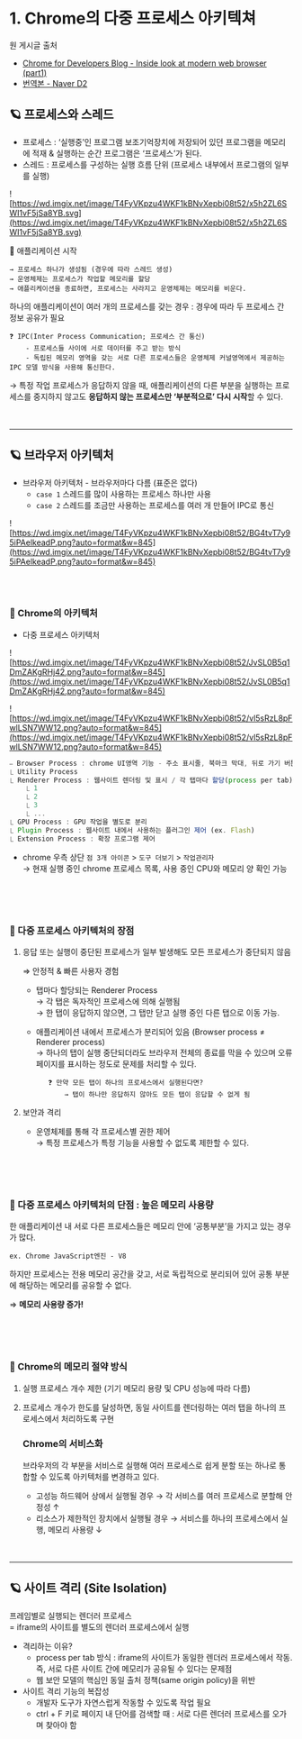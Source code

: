# 1. Chrome의 다중 프로세스 아키텍쳐

원 게시글 출처

- [Chrome for Developers Blog - Inside look at modern web browser (part1)](https://developer.chrome.com/blog/inside-browser-part1/)
- [번역본 - Naver D2](https://d2.naver.com/helloworld/2922312)

## 🪐 프로세스와 스레드

- 프로세스 : ‘실행중’인 프로그램
  보조기억장치에 저장되어 있던 프로그램을 메모리에 적재 & 실행하는 순간 프로그램은 ‘프로세스’가 된다.
- 스레드 : 프로세스를 구성하는 실행 흐름 단위 (프로세스 내부에서 프로그램의 일부를 실행)

![https://wd.imgix.net/image/T4FyVKpzu4WKF1kBNvXepbi08t52/x5h2ZL6SWI1vF5jSa8YB.svg](https://wd.imgix.net/image/T4FyVKpzu4WKF1kBNvXepbi08t52/x5h2ZL6SWI1vF5jSa8YB.svg)

💽 애플리케이션 시작

    → 프로세스 하나가 생성됨 (경우에 따라 스레드 생성)
    → 운영체제는 프로세스가 작업할 메모리를 할당
    → 애플리케이션을 종료하면, 프로세스는 사라지고 운영체제는 메모리를 비운다.

하나의 애플리케이션이 여러 개의 프로세스를 갖는 경우 : 경우에 따라 두 프로세스 간 정보 공유가 필요

    ❓ IPC(Inter Process Communication; 프로세스 간 통신)
        - 프로세스들 사이에 서로 데이터를 주고 받는 방식
        - 독립된 메모리 영역을 갖는 서로 다른 프로세스들은 운영체제 커널영역에서 제공하는 IPC 모델 방식을 사용해 통신한다.

→ 특정 작업 프로세스가 응답하지 않을 때, 애플리케이션의 다른 부분을 실행하는 프로세스를 중지하지 않고도 **응답하지 않는 프로세스만 ‘부분적으로’ 다시 시작**할 수 있다.
<br/>
<br/>
<br/>

---

## 🪐 브라우저 아키텍처

- 브라우저 아키텍처 - 브라우저마다 다름 (표준은 없다)
  - `case 1` 스레드를 많이 사용하는 프로세스 하나만 사용
  - `case 2` 스레드를 조금만 사용하는 프로세스를 여러 개 만들어 IPC로 통신

![https://wd.imgix.net/image/T4FyVKpzu4WKF1kBNvXepbi08t52/BG4tvT7y95iPAelkeadP.png?auto=format&w=845](https://wd.imgix.net/image/T4FyVKpzu4WKF1kBNvXepbi08t52/BG4tvT7y95iPAelkeadP.png?auto=format&w=845)

<br/>
<br/>

### 👾 Chrome의 아키텍처

- 다중 프로세스 아키텍처

![https://wd.imgix.net/image/T4FyVKpzu4WKF1kBNvXepbi08t52/JvSL0B5q1DmZAKgRHj42.png?auto=format&w=845](https://wd.imgix.net/image/T4FyVKpzu4WKF1kBNvXepbi08t52/JvSL0B5q1DmZAKgRHj42.png?auto=format&w=845)

![https://wd.imgix.net/image/T4FyVKpzu4WKF1kBNvXepbi08t52/vl5sRzL8pFwlLSN7WW12.png?auto=format&w=845](https://wd.imgix.net/image/T4FyVKpzu4WKF1kBNvXepbi08t52/vl5sRzL8pFwlLSN7WW12.png?auto=format&w=845)

```jsx
⎯ Browser Process : chrome UI영역 기능 - 주소 표시줄, 북마크 막대, 뒤로 가기 버튼, 앞으로 가기 버튼, 네트워크 요청, 파일 접근 등의 권한이 필요한 부분
⎿ Utility Process
⎿ Renderer Process : 웹사이트 렌더링 및 표시 / 각 탭마다 할당(process per tab)
	⎿ 1
	⎿ 2
	⎿ 3
	⎿ ...
⎿ GPU Process : GPU 작업을 별도로 분리
⎿ Plugin Process : 웹사이트 내에서 사용하는 플러그인 제어 (ex. Flash)
⎿ Extension Process : 확장 프로그램 제어
```

- chrome 우측 상단 `점 3개 아이콘` > `도구 더보기` > `작업관리자`  
   → 현재 실행 중인 chrome 프로세스 목록, 사용 중인 CPU와 메모리 양 확인 가능

<br/>
<br/>
<br/>

### 👾 다중 프로세스 아키텍처의 장점

1.  응답 또는 실행이 중단된 프로세스가 일부 발생해도 모든 프로세스가 중단되지 않음

    ⇒ 안정적 & 빠른 사용자 경험

    - 탭마다 할당되는 Renderer Process  
      → 각 탭은 독자적인 프로세스에 의해 실행됨  
      → 한 탭이 응답하지 않으면, 그 탭만 닫고 실행 중인 다른 탭으로 이동 가능.

    - 애플리케이션 내에서 프로세스가 분리되어 있음 (Browser process ≠ Renderer process)  
      → 하나의 탭이 실행 중단되더라도 브라우저 전체의 종료를 막을 수 있으며 오류 페이지를 표시하는 정도로 문제를 처리할 수 있다.

             ❓ 만약 모든 탭이 하나의 프로세스에서 실행된다면?
                 → 탭이 하나만 응답하지 않아도 모든 탭이 응답할 수 없게 됨

1.  보안과 격리
    - 운영체제를 통해 각 프로세스별 권한 제어  
      → 특정 프로세스가 특정 기능을 사용할 수 없도록 제한할 수 있다.  


<br/>
<br/>
<br/>

### 👾 다중 프로세스 아키텍처의 단점 : 높은 메모리 사용량

한 애플리케이션 내 서로 다른 프로세스들은 메모리 안에 ‘공통부분’을 가지고 있는 경우가 많다.

    ex. Chrome JavaScript엔진 - V8

하지만 프로세스는 전용 메모리 공간을 갖고, 서로 독립적으로 분리되어 있어 공통 부분에 해당하는 메모리를 공유할 수 없다.

⇒ **메모리 사용량 증가!**

<br/>
<br/>
<br/>

### 👾 Chrome의 메모리 절약 방식

1. 실행 프로세스 개수 제한 (기기 메모리 용량 및 CPU 성능에 따라 다름)

2. 프로세스 개수가 한도를 달성하면, 동일 사이트를 렌더링하는 여러 탭을 하나의 프로세스에서 처리하도록 구현

   ### Chrome의 서비스화

   브라우저의 각 부분을 서비스로 실행해 여러 프로세스로 쉽게 분할 또는 하나로 통합할 수 있도록 아키텍처를 변경하고 있다.

   - 고성능 하드웨어 상에서 실행될 경우 → 각 서비스를 여러 프로세스로 분할해 안정성 ↑
   - 리소스가 제한적인 장치에서 실행될 경우 → 서비스를 하나의 프로세스에서 실행, 메모리 사용량 ↓
     <br/>
     <br/>
     <br/>

---

## 🪐 사이트 격리 (Site Isolation)

프레임별로 실행되는 렌더러 프로세스  
= iframe의 사이트를 별도의 렌더러 프로세스에서 실행

- 격리하는 이유?
  - process per tab 방식 : iframe의 사이트가 동일한 렌더러 프로세스에서 작동. 즉, 서로 다른 사이트 간에 메모리가 공유될 수 있다는 문제점
  - 웹 보안 모델의 핵심인 동일 출처 정책(same origin policy)을 위반
- 사이트 격리 기능의 복잡성
  - 개발자 도구가 자연스럽게 작동할 수 있도록 작업 필요
  - ctrl + F 키로 페이지 내 단어를 검색할 때 : 서로 다른 렌더러 프로세스를 오가며 찾아야 함

